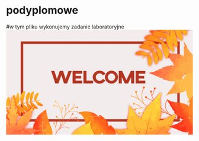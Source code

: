 # podyplomowe
#w tym pliku wykonujemy zadanie laboratoryjne
![Algorithm schema](./images/welcome.jpg)

